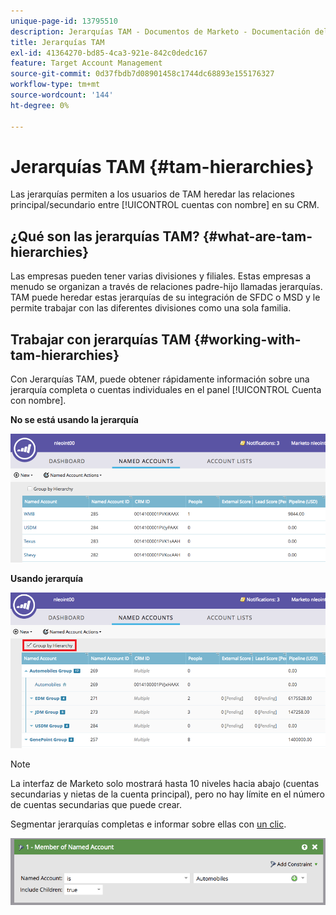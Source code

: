```yaml
---
unique-page-id: 13795510
description: Jerarquías TAM - Documentos de Marketo - Documentación del producto
title: Jerarquías TAM
exl-id: 41364270-bd85-4ca3-921e-842c0dedc167
feature: Target Account Management
source-git-commit: 0d37fbdb7d08901458c1744dc68893e155176327
workflow-type: tm+mt
source-wordcount: '144'
ht-degree: 0%

---
```


# Jerarquías TAM {#tam-hierarchies}

Las jerarquías permiten a los usuarios de TAM heredar las relaciones principal/secundario entre [!UICONTROL cuentas con nombre] en su CRM.

## ¿Qué son las jerarquías TAM? {#what-are-tam-hierarchies}

Las empresas pueden tener varias divisiones y filiales. Estas empresas a menudo se organizan a través de relaciones padre-hijo llamadas jerarquías. TAM puede heredar estas jerarquías de su integración de SFDC o MSD y le permite trabajar con las diferentes divisiones como una sola familia.

## Trabajar con jerarquías TAM {#working-with-tam-hierarchies}

Con Jerarquías TAM, puede obtener rápidamente información sobre una jerarquía completa o cuentas individuales en el panel [!UICONTROL Cuenta con nombre].

**No se está usando la jerarquía**

![](assets/before.png)

**Usando jerarquía**

![](assets/after.png)

>[!NOTE]
>
>La interfaz de Marketo solo mostrará hasta 10 niveles hacia abajo (cuentas secundarias y nietas de la cuenta principal), pero no hay límite en el número de cuentas secundarias que puede crear.

Segmentar jerarquías completas e informar sobre ellas con [un clic](/help/marketo/product-docs/target-account-management/engage/account-filters.md#member-of-named-account).

![](assets/member.png)
